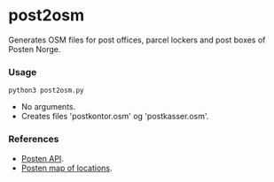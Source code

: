# post2osm
Generates OSM files for post offices, parcel lockers and post boxes of Posten Norge.

### Usage

<code>python3 post2osm.py</code>

* No arguments.
* Creates files 'postkontor.osm' og 'postkasser.osm'.


### References

* [Posten API](http://public.snws.posten.no/SalgsnettServicePublic.asmx).
* [Posten map of locations](https://www.posten.no/kart).
